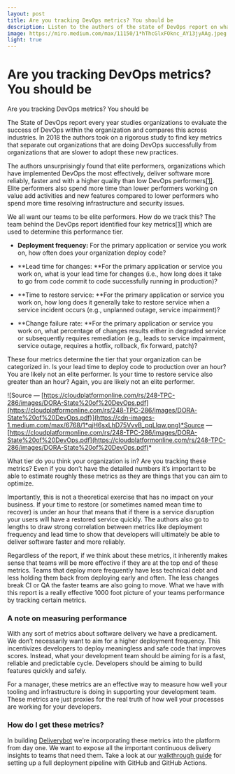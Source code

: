 ```yaml
---
layout: post
title: Are you tracking DevOps metrics? You should be
description: Listen to the authors of the state of DevOps report on what makes for highly effective teams.
image: https://miro.medium.com/max/11150/1*hThcGlxFOknc_AY13jyAAg.jpeg
light: true
---
```


# Are you tracking DevOps metrics? You should be

Are you tracking DevOps metrics? You should be

The State of DevOps report every year studies organizations to evaluate the success of DevOps within the organization and compares this across industries. In 2018 the authors took on a rigorous study to find key metrics that separate out organizations that are doing DevOps successfully from organizations that are slower to adopt these new practices.

The authors unsurprisingly found that elite performers, organizations which have implemented DevOps the most effectively, deliver software more reliably, faster and with a higher quality than low DevOps performers[[1]](https://cloudplatformonline.com/rs/248-TPC-286/images/DORA-State%20of%20DevOps.pdf). Elite performers also spend more time than lower performers working on value add activities and new features compared to lower performers who spend more time resolving infrastructure and security issues.

We all want our teams to be elite performers. How do we track this? The team behind the DevOps report identified four key metrics[[1]](https://cloudplatformonline.com/rs/248-TPC-286/images/DORA-State%20of%20DevOps.pdf) which are used to determine this performance tier.

* **Deployment frequency:** For the primary application or service you work on, how often does your organization deploy code?

* **Lead time for changes: **For the primary application or service you work on, what is your lead time for changes (i.e., how long does it take to go from code commit to code successfully running in production)?

* **Time to restore service: **For the primary application or service you work on, how long does it generally take to restore service when a service incident occurs (e.g., unplanned outage, service impairment)?

* **Change failure rate: **For the primary application or service you work on, what percentage of changes results either in degraded service or subsequently requires remediation (e.g., leads to service impairment, service outage, requires a hotfix, rollback, fix forward, patch)?

These four metrics determine the tier that your organization can be categorized in. Is your lead time to deploy code to production over an hour? You are likely not an elite performer. Is your time to restore service also greater than an hour? Again, you are likely not an elite performer.

![Source — [https://cloudplatformonline.com/rs/248-TPC-286/images/DORA-State%20of%20DevOps.pdf](https://cloudplatformonline.com/rs/248-TPC-286/images/DORA-State%20of%20DevOps.pdf)](https://cdn-images-1.medium.com/max/6768/1*qjH6sxLhD75VvvB_pqLlqw.png)*Source — [https://cloudplatformonline.com/rs/248-TPC-286/images/DORA-State%20of%20DevOps.pdf](https://cloudplatformonline.com/rs/248-TPC-286/images/DORA-State%20of%20DevOps.pdf)*

What tier do you think your organization is in? Are you tracking these metrics? Even if you don’t have the detailed numbers it’s important to be able to estimate roughly these metrics as they are things that you can aim to optimize.

Importantly, this is not a theoretical exercise that has no impact on your business. If your time to restore (or sometimes named mean time to recover) is under an hour that means that if there is a service disruption your users will have a restored service quickly. The authors also go to lengths to draw strong correlation between metrics like deployment frequency and lead time to show that developers will ultimately be able to deliver software faster and more reliably.

Regardless of the report, if we think about these metrics, it inherently makes sense that teams will be more effective if they are at the top end of these metrics. Teams that deploy more frequently have less technical debt and less holding them back from deploying early and often. The less changes break CI or QA the faster teams are also going to move. What we have with this report is a really effective 1000 foot picture of your teams performance by tracking certain metrics.

### A note on measuring performance

With any sort of metrics about software delivery we have a predicament. We don’t necessarily want to aim for a higher deployment frequency. This incentivizes developers to deploy meaningless and safe code that improves scores. Instead, what your development team should be aiming for is a fast, reliable and predictable cycle. Developers should be aiming to build features quickly and safely.

For a manager, these metrics are an effective way to measure how well your tooling and infrastructure is doing in supporting your development team. These metrics are just proxies for the real truth of how well your processes are working for your developers.

### How do I get these metrics?

In building [Deliverybot](https://deliverybot.dev) we’re incorporating these metrics into the platform from day one. We want to expose all the important continuous delivery insights to teams that need them. Take a look at our [walkthrough guide](https://deliverybot.dev/docs/guide/) for setting up a full deployment pipeline with GitHub and GitHub Actions.
